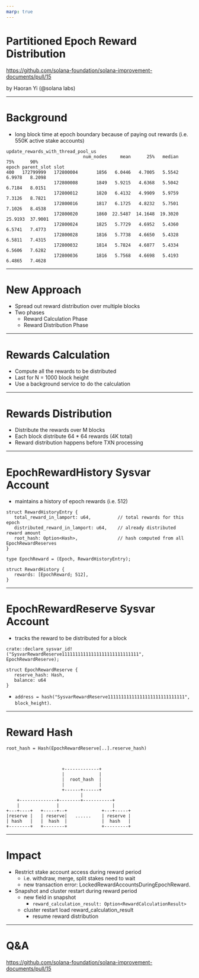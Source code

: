 ```yaml
---
marp: true
---
```


# Partitioned Epoch Reward Distribution

https://github.com/solana-foundation/solana-improvement-documents/pull/15

by Haoran Yi (@solana labs)

----

# Background

- long block time at epoch boundary because of paying out rewards (i.e. 550K active stake accounts)

```
update_rewards_with_thread_pool_us
                             num_nodes     mean      25%   median      75%      90%
epoch parent_slot slot
400   172799999   172800004       1856   6.0446   4.7005   5.5542   6.9978   8.2098
                  172800008       1849   5.9215   4.6368   5.5042   6.7184   8.0151
                  172800012       1820   6.4132   4.9909   5.9759   7.3126   8.7821
                  172800016       1817   6.1725   4.8232   5.7501   7.1026   8.4538
                  172800020       1860  22.5487  14.1648  19.3020  25.9193  37.9001
                  172800024       1825   5.7729   4.6952   5.4360   6.5741   7.4773
                  172800028       1816   5.7738   4.6650   5.4328   6.5811   7.4315
                  172800032       1814   5.7824   4.6077   5.4334   6.5606   7.6282
                  172800036       1816   5.7568   4.6698   5.4193   6.4865   7.4628
```

----

# New Approach
- Spread out reward distribution over multiple blocks
- Two phases
    - Reward Calculation Phase
    - Reward Distribution Phase

----

# Rewards Calculation
- Compute all the rewards to be distributed
- Last for N = 1000 block height
- Use a background service to do the calculation

----

# Rewards Distribution
- Distribute the rewards over M blocks
- Each block distribute 64 * 64 rewards (4K total)
- Reward distribution happens before TXN processing

----

# EpochRewardHistory Sysvar Account
- maintains a history of epoch rewards (i.e. 512)

```
struct RewardHistoryEntry {
   total_reward_in_lamport: u64,          // total rewards for this epoch
   distributed_reward_in_lamport: u64,    // already distributed reward amount
   root_hash: Option<Hash>,               // hash computed from all EpochRewardReserves
}

type EpochReward = (Epoch, RewardHistoryEntry);

struct RewardHistory {
   rewards: [EpochReward; 512],
}
```

----

# EpochRewardReserve Sysvar Account
- tracks the reward to be distributed for a block

```
crate::declare_sysvar_id!("SysvarRewardReserve11111111111111111111111111111", EpochRewardReserve);

struct EpochRewardReserve {
   reserve_hash: Hash,
   balance: u64
}
```
- `address = hash("SysvarRewardReserve11111111111111111111111111111", block_height)`.

----

# Reward Hash

```
root_hash = Hash(EpochRewardReserve[..].reserve_hash)



                     +-------------+
                     |             |
                     |  root_hash  |
                     |             |
                     +------+------+
                            |
    +--------------+--------+-----------+
    |              |                    |
+---+----+   +-----+--+             +---+-----+
|reserve |   | reserve|   ......    | reserve |
| hash   |   |  hash  |             |  hash   |
+--------+   +--------+             +---------+

```

----

# Impact
- Restrict stake account access during reward period
    - i.e. withdraw, merge, split stakes need to wait
    - new transaction error: LockedRewardAccountsDuringEpochReward.
- Snapshot and cluster restart during reward period
    - new field in snapshot
        - `reward_calculation_result: Option<RewardCalculationResult>`
    - cluster restart load reward_calculation_result
        - resume reward distribution


----

# Q&A

https://github.com/solana-foundation/solana-improvement-documents/pull/15